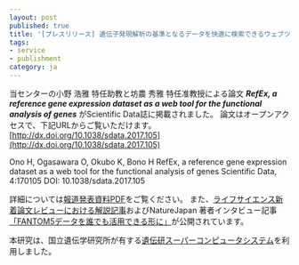 ```yaml
---
layout: post
published: true
title: '[プレスリリース] 遺伝子発現解析の基準となるデータを快適に検索できるウェブツール「RefEx」を開発'
tags:
- service
- publishment
category: ja
---
```


当センターの小野 浩雅 特任助教と坊農 秀雅 特任准教授による論文 ***RefEx, a reference gene expression dataset as a web tool for the functional analysis of genes*** がScientific Data誌に掲載されました。
論文はオープンアクセスで、下記URLからご覧いただけます。
[http://dx.doi.org/10.1038/sdata.2017.105](http://dx.doi.org/10.1038/sdata.2017.105)
 
Ono H, Ogasawara O, Okubo K, Bono H
RefEx, a reference gene expression dataset as a web tool for the functional analysis of genes
Scientific Data, 4:170105
DOI: 10.1038/sdata.2017.105
 
詳細については[報道発表資料PDF](http://dbcls.rois.ac.jp/wp-content/uploads/2017/08/20170830RefEx_ROISformat_final3.pdf)をご覧ください。
また、[ライフサイエンス新着論文レビューにおける解説記事](http://first.lifesciencedb.jp/from_dbcls/e0002)およびNatureJapan 著者インタビュー記事 [「FANTOM5データを誰でも活用できる形に」](https://www.natureasia.com/ja-jp/scientificdata/papers-from-japan/fantom5)が公開されています。

 
本研究は、国立遺伝学研究所が有する[遺伝研スーパーコンピュータシステム](https://sc.ddbj.nig.ac.jp/)を利用しました。